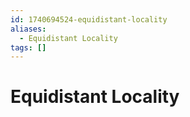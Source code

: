 ```yaml
---
id: 1740694524-equidistant-locality
aliases:
  - Equidistant Locality
tags: []
---
```


# Equidistant Locality
